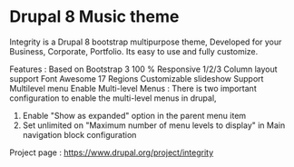 # Drupal 8 Music theme
Integrity is a Drupal 8 bootstrap multipurpose theme, Developed for your Business, Corporate, Portfolio.
Its easy to use and fully customize.

Features :
Based on Bootstrap 3
100 % Responsive
1/2/3 Column layout support
Font Awesome
17 Regions
Customizable slideshow
Support Multilevel menu
Enable Multi-level Menus :
There is two important configuration to enable the multi-level menus in drupal,
1. Enable "Show as expanded" option in the parent menu item
2. Set unlimited on "Maximum number of menu levels to display" in Main navigation block configuration

Project page : https://www.drupal.org/project/integrity
